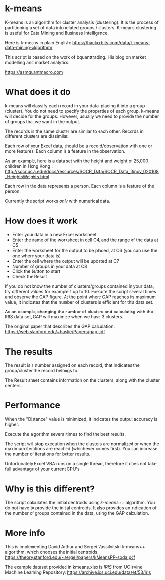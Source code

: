 # k-means

K-means is an algorithm for cluster analysis (clustering). It is the process of partitioning a set of data into related groups / clusters.
K-means clustering is useful for Data Mining and Business Intelligence.

Here is k-means in plain English:
https://hackerbits.com/data/k-means-data-mining-algorithm/

This script is based on the work of bquanttrading. His blog on market modelling and market analytics:

https://asmquantmacro.com


# What does it do

k-means will classify each record in your data, placing it into a group (cluster). You do not need to specify the properties of each group, k-means will decide for the groups. However, usually we need to provide the number of groups that we want in the output.

The records in the same cluster are similar to each other. Records in different clusters are dissimilar.

Each row of your Excel data, should be a record/observation with one or more features. Each column is a feature in the observation.

As an example, here is a data set with the height and weight of 25,000 children in Hong Kong : http://socr.ucla.edu/docs/resources/SOCR_Data/SOCR_Data_Dinov_020108_HeightsWeights.html

Each row in the data represents a person. Each column is a feature of the person.

Currently the script works _only_ with numerical data.



# How does it work

* Enter your data in a new Excel worksheet
* Enter the name of the worksheet in cell C4, and the range of the data at C5
* Enter the worksheet for the output to be placed, at C6 (you can use the one where your data is)
* Enter the cell where the output will be updated at C7
* Number of groups in your data at C8
* Click the button to start
* Check the Result

If you do not know the number of clusters/groups contained in your data, try different values for example 1 up to 10. 
Execute the script several times and observe the GAP figure. 
At the point where GAP reaches its maximum value, it indicates that the number of clusters is efficient for this data set.

As an example, changing the number of clusters and calculating with the IRIS data set, GAP will maximize when we have 3 clusters.
	
The original paper that describes the GAP calculation: https://web.stanford.edu/~hastie/Papers/gap.pdf
	
# The results

The result is a number assigned on each record, that indicates the group/cluster the record belongs to.

The Result sheet contains information on the clusters, along with the cluster centers. 


# Performance

When the "Distance" value is minimized, it indicates the output accuracy is higher. 

Execute the algorithm several times to find the best results.

The script will stop execution when the clusters are normalized or when the maximum iterations are reached (whichever comes first).  You can increase the number of iterations for better results.

Unfortunately Excel VBA runs on a single thread, therefore it does not take full advantage of your current CPU's

# Why is this different?

The script calculates the initial centroids using _k-means++_ algorithm. You do not have to provide the initial centroids.
It also provides an indication of the number of groups contained in the data, using the GAP calculation.

# More info

This is implementing David Arthur and Sergei Vassilvitski k-means++ algorithm, which chooses the initial centroids.
https://theory.stanford.edu/~sergei/papers/kMeansPP-soda.pdf

The example dataset provided in kmeans.xlsx is _IRIS_ from UC Irvine Machine Learning Repository: https://archive.ics.uci.edu/dataset/53/iris


